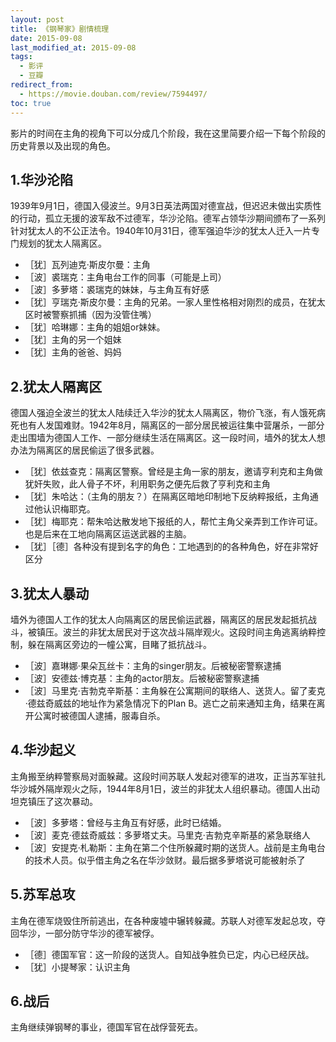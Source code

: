 ```yaml
---
layout: post
title: 《钢琴家》剧情梳理
date: 2015-09-08
last_modified_at: 2015-09-08
tags:
  - 影评
  - 豆瓣
redirect_from:
  - https://movie.douban.com/review/7594497/
toc: true
---
```


影片的时间在主角的视角下可以分成几个阶段，我在这里简要介绍一下每个阶段的历史背景以及出现的角色。

## 1.华沙沦陷

1939年9月1日，德国入侵波兰。9月3日英法两国对德宣战，但迟迟未做出实质性的行动，孤立无援的波军敌不过德军，华沙沦陷。德军占领华沙期间颁布了一系列针对犹太人的不公正法令。1940年10月31日，德军强迫华沙的犹太人迁入一片专门规划的犹太人隔离区。

- ［犹］瓦列迪克·斯皮尔曼：主角
- ［波］裘瑞克：主角电台工作的同事（可能是上司）
- ［波］多萝塔：裘瑞克的妹妹，与主角互有好感
- ［犹］亨瑞克·斯皮尔曼：主角的兄弟。一家人里性格相对刚烈的成员，在犹太区时被警察抓捕（因为没管住嘴）
- ［犹］哈琳娜：主角的姐姐or妹妹。
- ［犹］主角的另一个姐妹
- ［犹］主角的爸爸、妈妈

## 2.犹太人隔离区

德国人强迫全波兰的犹太人陆续迁入华沙的犹太人隔离区，物价飞涨，有人饿死病死也有人发国难财。1942年8月，隔离区的一部分居民被运往集中营屠杀，一部分走出围墙为德国人工作、一部分继续生活在隔离区。这一段时间，墙外的犹太人想办法为隔离区的居民偷运了很多武器。

- ［犹］依兹查克：隔离区警察。曾经是主角一家的朋友，邀请亨利克和主角做犹奸失败，此人骨子不坏，利用职务之便先后救了亨利克和主角
- ［犹］朱哈达：（主角的朋友？）在隔离区暗地印制地下反纳粹报纸，主角通过他认识梅耶克。
- ［犹］梅耶克：帮朱哈达散发地下报纸的人，帮忙主角父亲弄到工作许可证。也是后来在工地向隔离区运送武器的主脑。
- ［犹］［德］各种没有提到名字的角色：工地遇到的的各种角色，好在非常好区分

## 3.犹太人暴动

墙外为德国人工作的犹太人向隔离区的居民偷运武器，隔离区的居民发起抵抗战斗，被镇压。波兰的非犹太居民对于这次战斗隔岸观火。这段时间主角逃离纳粹控制，躲在隔离区旁边的一幢公寓，目睹了抵抗战斗。

- ［波］嘉琳娜·果朵瓦丝卡：主角的singer朋友。后被秘密警察逮捕
- ［波］安德兹·博克基：主角的actor朋友。后被秘密警察逮捕
- ［波］马里克·吉勃克辛斯基：主角躲在公寓期间的联络人、送货人。留了麦克·德兹奇威兹的地址作为紧急情况下的Plan B。逃亡之前来通知主角，结果在离开公寓时被德国人逮捕，服毒自杀。

## 4.华沙起义

主角搬至纳粹警察局对面躲藏。这段时间苏联人发起对德军的进攻，正当苏军驻扎华沙城外隔岸观火之际，1944年8月1日，波兰的非犹太人组织暴动。德国人出动坦克镇压了这次暴动。

- ［波］多萝塔：曾经与主角互有好感，此时已结婚。
- ［波］麦克·德兹奇威兹：多萝塔丈夫。马里克·吉勃克辛斯基的紧急联络人
- ［波］安提克·札勒斯：主角在第二个住所躲藏时期的送货人。战前是主角电台的技术人员。似乎借主角之名在华沙敛财。最后据多萝塔说可能被射杀了

## 5.苏军总攻

主角在德军烧毁住所前逃出，在各种废墟中辗转躲藏。苏联人对德军发起总攻，夺回华沙，一部分防守华沙的德军被俘。

- ［德］德国军官：这一阶段的送货人。自知战争胜负已定，内心已经厌战。
- ［犹］小提琴家：认识主角

## 6.战后

主角继续弹钢琴的事业，德国军官在战俘营死去。